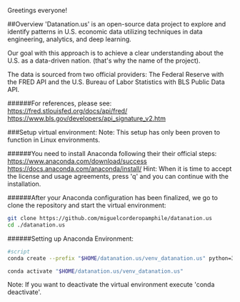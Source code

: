 Greetings everyone!

##Overview
'Datanation.us' is an open-source data project to explore and identify patterns in U.S. economic data utilizing techniques in data engineering, analytics, and deep learning.

Our goal with this approach is to achieve a clear understanding about the U.S. as a data-driven nation. (that's why the name of the project).

The data is sourced from two official providers: The Federal Reserve with the FRED API and the U.S. Bureau of Labor Statistics with BLS Public Data API.

######For references, please see:
https://fred.stlouisfed.org/docs/api/fred/ 
https://www.bls.gov/developers/api_signature_v2.htm

###Setup virtual environment:
Note: This setup has only been proven to function in Linux environments.

######You need to install Anaconda following their their official steps:
https://www.anaconda.com/download/success
https://docs.anaconda.com/anaconda/install/
Hint: When it is time to accept the license and usage agreements, press 'q' and you can continue with the installation.

######After your Anaconda configuration has been finalized, we go to clone the repository and start the virtual environment:
```bash
git clone https://github.com/miguelcorderopamphile/datanation.us
cd ./datanation.us
```

######Setting up Anaconda Environment:
```bash
#script 
conda create --prefix "$HOME/datanation.us/venv_datanation.us" python=3.12 -y
```

```bash
conda activate "$HOME/datanation.us/venv_datanation.us"
```

Note: If you want to deactivate the virtual environment execute 'conda deactivate'.
